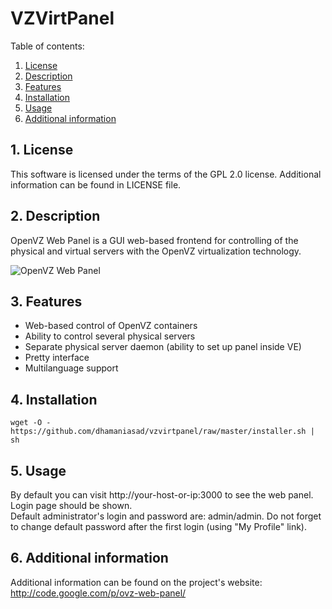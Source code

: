 # VZVirtPanel

Table of contents:

1. [License](https://github.com/dhamaniasad/vzvirtpanel#1-license)
2. [Description](https://github.com/dhamaniasad/vzvirtpanel#2-description)
3. [Features](https://github.com/dhamaniasad/vzvirtpanel#3-features)
4. [Installation](https://github.com/dhamaniasad/vzvirtpanel#4-installation)
5. [Usage](https://github.com/dhamaniasad/vzvirtpanel#5-usage)
6. [Additional information](https://github.com/dhamaniasad/vzvirtpanel#6-additional-information)


## 1. License

This software is licensed under the terms of the GPL 2.0 license. 
Additional information can be found in LICENSE file.


## 2. Description

OpenVZ Web Panel is a GUI web-based frontend for controlling of the physical 
and virtual servers with the OpenVZ virtualization technology.

![OpenVZ Web Panel](http://ovz-web-panel.googlecode.com/svn/wiki/images/promo.png)


## 3. Features

* Web-based control of OpenVZ containers
* Ability to control several physical servers
* Separate physical server daemon (ability to set up panel inside VE)
* Pretty interface
* Multilanguage support


## 4. Installation

    wget -O - https://github.com/dhamaniasad/vzvirtpanel/raw/master/installer.sh | sh


## 5. Usage

By default you can visit http://your-host-or-ip:3000 to see the web panel. Login 
page should be shown.  
Default administrator's login and password are: admin/admin. Do not forget to
change default password after the first login (using "My Profile" link).


## 6. Additional information

Additional information can be found on the project's website:
http://code.google.com/p/ovz-web-panel/

